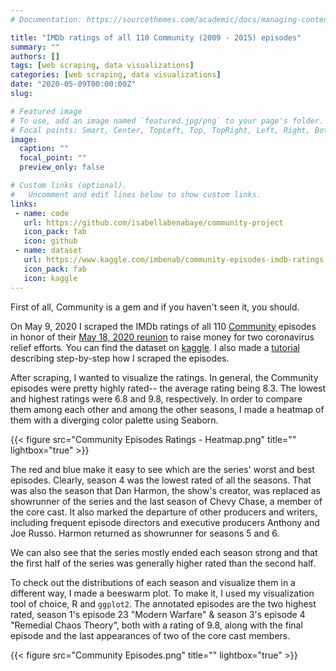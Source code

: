 ```yaml
---
# Documentation: https://sourcethemes.com/academic/docs/managing-content/

title: "IMDb ratings of all 110 Community (2009 - 2015) episodes"
summary: ""
authors: []
tags: [web scraping, data visualizations]
categories: [web scraping, data visualizations]
date: "2020-05-09T00:00:00Z"
slug:

# Featured image
# To use, add an image named `featured.jpg/png` to your page's folder.
# Focal points: Smart, Center, TopLeft, Top, TopRight, Left, Right, BottomLeft, Bottom, BottomRight.
image:
  caption: ""
  focal_point: ""
  preview_only: false

# Custom links (optional).
#   Uncomment and edit lines below to show custom links.
links:
 - name: code
   url: https://github.com/isabellabenabaye/community-project
   icon_pack: fab
   icon: github
 - name: dataset
   url: https://www.kaggle.com/imbenab/community-episodes-imdb-ratings
   icon_pack: fab
   icon: kaggle
---
```


First of all, Community is a gem and if you haven't seen it, you should.

On May 9, 2020 I scraped the IMDb ratings of all 110 [Community](https://en.wikipedia.org/wiki/Community_(TV_series)) episodes in honor of their [May 18, 2020 reunion](https://www.cnet.com/news/the-community-reunion-with-donald-glover-is-happening/) to raise money for two coronavirus relief efforts. You can find the dataset on [kaggle](https://www.kaggle.com/imbenab/community-episodes-imdb-ratings). I also made a [tutorial](http://isabella-b.com/blog/scraping-episode-imdb-ratings-tutorial/) describing step-by-step how I scraped the episodes.

After scraping, I wanted to visualize the ratings. In general, the Community episodes were pretty highly rated-- the average rating being 8.3. The lowest and highest ratings were 6.8 and 9.8, respectively. In order to compare them among each other and among the other seasons, I made a heatmap of them with a diverging color palette using Seaborn.

{{< figure src="Community Episodes Ratings - Heatmap.png" title="" lightbox="true" >}}

The red and blue make it easy to see which are the series' worst and best episodes. Clearly, season 4 was the lowest rated of all the seasons. That was also the season that Dan Harmon, the show's creator, was replaced as showrunner of the series and the last season of Chevy Chase, a member of the core cast. It also marked the departure of other producers and writers, including frequent episode directors and executive producers Anthony and Joe Russo. Harmon returned as showrunner for seasons 5 and 6.

We can also see that the series mostly ended each season strong and that the first half of the series was generally higher rated than the second half.

To check out the distributions of each season and visualize them in a different way, I made a beeswarm plot. To make it, I used my visualization tool of choice, R and `ggplot2`. The annotated episodes are the two highest rated, season 1's episode 23 "Modern Warfare" & season 3's episode 4 "Remedial Chaos Theory", both with a rating of 9.8, along with the final episode and the last appearances of two of the core cast members.

{{< figure src="Community Episodes.png" title="" lightbox="true" >}}

